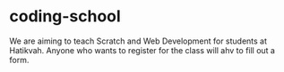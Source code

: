 # coding-school
We are aiming to teach Scratch and Web Development for students at Hatikvah. Anyone who wants to register for the class will ahv to fill out a form.
